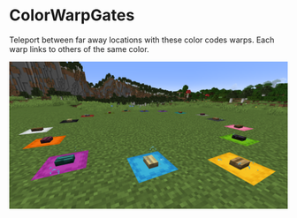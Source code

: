 # ColorWarpGates

Teleport between far away locations with these color codes warps. Each warp links to others of the same color.

![Cover_Image](https://github.com/AelveMC/ColorWarpGates/blob/master/warp_gate.png)
